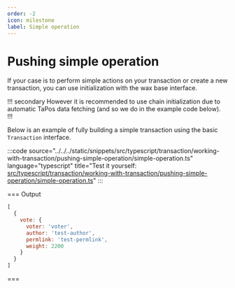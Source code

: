 ```yaml
---
order: -2
icon: milestone
label: Simple operation
---
```


# Pushing simple operation

If your case is to perform simple actions on your transaction or create a new transaction, you can use initialization with the wax base interface.

!!! secondary
However it is recommended to use chain initialization due to automatic TaPos data fetching (and so we do in the example code below).
!!!

Below is an example of fully building a simple transaction using the basic `Transaction` interface.

:::code source="../../../static/snippets/src/typescript/transaction/working-with-transaction/pushing-simple-operation/simple-operation.ts" language="typescript" title="Test it yourself: [src/typescript/transaction/working-with-transaction/pushing-simple-operation/simple-operation.ts](https://stackblitz.com/github/openhive-network/wax-doc-snippets?file=src%2Ftypescript%2Ftransaction%2Fworking-with-transaction%2Fpushing-simple-operation%2Fsimple-operation.ts&startScript=test-transaction-working-with-transaction-simple-operation)" :::

=== Output

```javascript
[
  {
    vote: {
      voter: 'voter',
      author: 'test-author',
      permlink: 'test-permlink',
      weight: 2200
    }
  }
]
```

===
